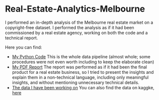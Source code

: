 # Real-Estate-Analytics-Melbourne
I performed an in-depth analysis of the Melbourne real estate market on a copyright-free dataset. I performed the analysis as if it had been commissioned by a real estate agency, working on both the code and a technical report.


Here you can find:
- [My Python Code](https://github.com/ANDREAaNAPPI/Real-Estate-Analytics-Melbourne/blob/main/Real_Estate_Melbourne.ipynb)
  This is the whole data pipeline (almost whole; some procedures were not even worth including to keep the elaborate clean)
- [My PDF Report](https://github.com/ANDREAaNAPPI/Real-Estate-Analytics-Melbourne/blob/main/Real%20Estate%20Melbourne%20data%20analysis%20Report.pdf)
  The report was performed as if it had been the final product for a real estate business, so I tried to present the insights and explain them in a non-technical language, including only meaningful insights, and 
  without mentioning unnecessary technical details.
- [The data I have been working on](https://github.com/ANDREAaNAPPI/Real-Estate-Analytics-Melbourne/blob/main/Melbourne%20housing%20Data.zip)
  You can also find the data on kaggke, [here](https://www.kaggle.com/datasets/dansbecker/melbourne-housing-snapshot)

